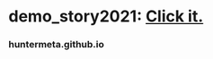 # demo_story2021: <a href="https://huntermeta.github.io" target="_blank">Click it.</a>
### huntermeta.github.io
